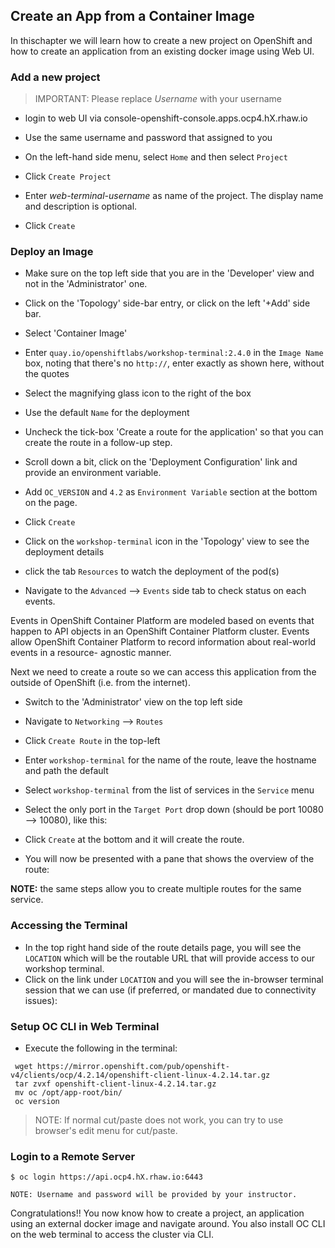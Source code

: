 ## Create an App from a Container Image

In thischapter we will learn how to create a new project on OpenShift and
how to create an application from an existing docker image using Web UI.

### Add a new project

> IMPORTANT: Please replace *Username* with your username

- login to web UI via console-openshift-console.apps.ocp4.hX.rhaw.io

- Use the same username and password that assigned to you

- On the left-hand side menu, select `Home` and then select `Project`

- Click `Create Project`

- Enter *web-terminal-username* as name of the project. The display name and description is optional.

- Click `Create`

### Deploy an Image

- Make sure on the top left side that you are in the 'Developer' view and not in the 'Administrator' one.

- Click on the 'Topology' side-bar entry, or click on the left '+Add' side bar.

- Select 'Container Image'

- Enter `quay.io/openshiftlabs/workshop-terminal:2.4.0` in the `Image Name` box,
  noting that there's no `http://`, enter exactly as shown here,
  without the quotes

- Select the magnifying glass icon to the right of the box

- Use the default `Name` for the deployment

- Uncheck the tick-box 'Create a route for the application' so that you can create the route in a follow-up step.

- Scroll down a bit, click on the 'Deployment Configuration' link and provide an environment variable.

- Add `OC_VERSION` and `4.2` as `Environment Variable` section at the bottom on the page.

- Click `Create`

- Click on the `workshop-terminal` icon in the 'Topology' view to see the deployment details

- click the tab `Resources` to watch the deployment of the pod(s)

- Navigate to the `Advanced` --> `Events` side tab to check status on each events.

Events in OpenShift Container Platform are modeled based on events that happen
to API objects in an OpenShift Container Platform cluster. Events allow OpenShift
Container Platform to record information about real-world events in a resource-
agnostic manner.

Next we need to create a route so we can access this application from the outside of OpenShift (i.e. from the internet).

- Switch to the 'Administrator' view on the top left side

- Navigate to `Networking` --> `Routes`

- Click `Create Route` in the top-left

- Enter `workshop-terminal` for the name of the route, leave the hostname and path the default

- Select `workshop-terminal` from the list of services in the `Service` menu

- Select the only port in the `Target Port` drop down (should be port 10080 --> 10080), like this:

- Click `Create` at the bottom and it will create the route.

- You will now be presented with a pane that shows the overview of the route:

**NOTE:** the same steps allow you to create multiple routes for the same service.

### Accessing the Terminal

- In the top right hand side of the route details page, you will see the `LOCATION`
  which will be the routable URL that will provide access to our workshop terminal.
- Click on the link under `LOCATION` and you will see the in-browser terminal
  session that we can use (if preferred, or mandated due to connectivity issues):

### Setup OC CLI in Web Terminal

- Execute the following in the terminal:

```
 wget https://mirror.openshift.com/pub/openshift-v4/clients/ocp/4.2.14/openshift-client-linux-4.2.14.tar.gz
 tar zvxf openshift-client-linux-4.2.14.tar.gz
 mv oc /opt/app-root/bin/
 oc version
```

> NOTE: If normal cut/paste does not work, you can try to use browser's edit menu for cut/paste.

### Login to a Remote Server

```
$ oc login https://api.ocp4.hX.rhaw.io:6443
```

```
NOTE: Username and password will be provided by your instructor.
```

Congratulations!! You now know how to create a project, an application
using an external docker image and navigate around. You also install OC CLI on
the web terminal to access the cluster via CLI.

## 
